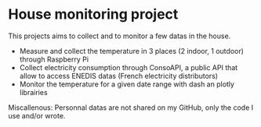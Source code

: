 # House monitoring project

This projects aims to collect and to monitor a few datas in the house.
- Measure and collect the temperature in 3 places (2 indoor, 1 outdoor) through Raspberry Pi
- Collect electricity consumption through ConsoAPI, a public API that allow to access ENEDIS datas (French electricity distributors)
- Monitor the temperature for a given date range with dash an plotly librairies

Miscallenous:
Personnal datas are not shared on my GitHub, only the code I use and/or wrote.